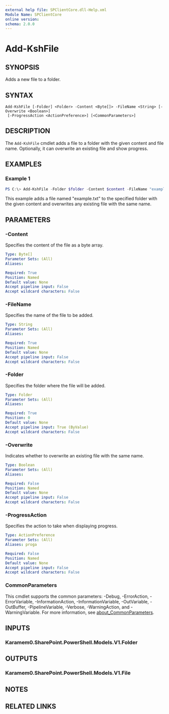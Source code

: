 ```yaml
---
external help file: SPClientCore.dll-Help.xml
Module Name: SPClientCore
online version:
schema: 2.0.0
---
```


# Add-KshFile

## SYNOPSIS
Adds a new file to a folder.

## SYNTAX

```
Add-KshFile [-Folder] <Folder> -Content <Byte[]> -FileName <String> [-Overwrite <Boolean>]
 [-ProgressAction <ActionPreference>] [<CommonParameters>]
```

## DESCRIPTION
The `Add-KshFile` cmdlet adds a file to a folder with the given content and file name. Optionally, it can overwrite an existing file and show progress.

## EXAMPLES

### Example 1
```powershell
PS C:\> Add-KshFile -Folder $folder -Content $content -FileName "example.txt" -Overwrite $true
```

This example adds a file named "example.txt" to the specified folder with the given content and overwrites any existing file with the same name.

## PARAMETERS

### -Content
Specifies the content of the file as a byte array.

```yaml
Type: Byte[]
Parameter Sets: (All)
Aliases:

Required: True
Position: Named
Default value: None
Accept pipeline input: False
Accept wildcard characters: False
```

### -FileName
Specifies the name of the file to be added.

```yaml
Type: String
Parameter Sets: (All)
Aliases:

Required: True
Position: Named
Default value: None
Accept pipeline input: False
Accept wildcard characters: False
```

### -Folder
Specifies the folder where the file will be added.

```yaml
Type: Folder
Parameter Sets: (All)
Aliases:

Required: True
Position: 0
Default value: None
Accept pipeline input: True (ByValue)
Accept wildcard characters: False
```

### -Overwrite
Indicates whether to overwrite an existing file with the same name.

```yaml
Type: Boolean
Parameter Sets: (All)
Aliases:

Required: False
Position: Named
Default value: None
Accept pipeline input: False
Accept wildcard characters: False
```

### -ProgressAction
Specifies the action to take when displaying progress.

```yaml
Type: ActionPreference
Parameter Sets: (All)
Aliases: proga

Required: False
Position: Named
Default value: None
Accept pipeline input: False
Accept wildcard characters: False
```

### CommonParameters
This cmdlet supports the common parameters: -Debug, -ErrorAction, -ErrorVariable, -InformationAction, -InformationVariable, -OutVariable, -OutBuffer, -PipelineVariable, -Verbose, -WarningAction, and -WarningVariable. For more information, see [about_CommonParameters](http://go.microsoft.com/fwlink/?LinkID=113216).

## INPUTS

### Karamem0.SharePoint.PowerShell.Models.V1.Folder
## OUTPUTS

### Karamem0.SharePoint.PowerShell.Models.V1.File
## NOTES

## RELATED LINKS


